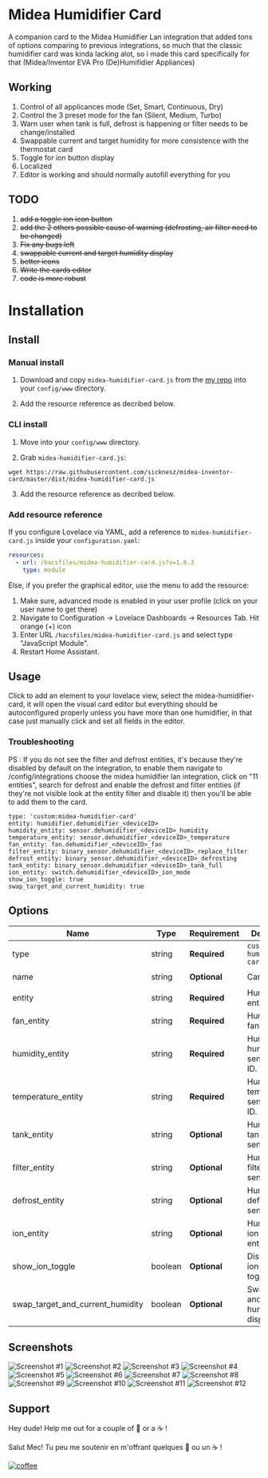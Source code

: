 # Midea Humidifier Card

[commits-shield]: https://img.shields.io/github/commit-activity/y/midea-inventor-card/midea-humidifier-card.svg?style=for-the-badge
[commits]: https://github.com/sickneszmidea-inventor-card/commits/master
[devcontainer]: https://code.visualstudio.com/docs/remote/containers
[forum]: https://community.home-assistant.io/c/projects/frontend
[license-shield]: https://img.shields.io/github/license/midea-inventor-card/midea-humidifier-card.svg?style=for-the-badge
[maintenance-shield]: https://img.shields.io/maintenance/yes/2021.svg?style=for-the-badge
[releases-shield]: https://img.shields.io/github/release/midea-inventor-card/midea-humidifier-card.svg?style=for-the-badge
[releases]: https://github.com/sicknesz/midea-humidifier-card/releases

A companion card to the Midea Humidifier Lan integration that added tons of options comparing to previous integrations, so much that the classic
humidifier card was kinda lacking alot, so i made this card specifically for that (Midea/Inventor EVA Pro (De)Humifidier Appliances)

## Working

1. Control of all applicances mode (Set, Smart, Continuous, Dry)
2. Control the 3 preset mode for the fan (Silent, Medium, Turbo)
3. Warn user when tank is full, defrost is happening or filter needs to be change/installed
4. Swappable current and target humidity for more consistence with the thermostat card
5. Toggle for ion button display
6. Localized
7. Editor is working and should normally autofill everything for you

## TODO

1. ~~add a toggle ion icon button~~
2. ~~add the 2 others possible cause of warning (defrosting, air filter need to be changed)~~
3. ~~Fix any bugs left~~
4. ~~swappable current and target humidity display~~
5. ~~better icons~~
6. ~~Write the cards editor~~
7. ~~code is more robust~~

# Installation

## Install

### Manual install

1. Download and copy `midea-humidifier-card.js` from the [my repo](https://raw.githubusercontent.com/sicknesz/midea-inventor-card/master/dist/midea-humidifier-card.js) into your `config/www` directory.

2. Add the resource reference as decribed below.

### CLI install

1. Move into your `config/www` directory.

2. Grab `midea-humidifier-card.js`:

  ```
  wget https://raw.githubusercontent.com/sicknesz/midea-inventor-card/master/dist/midea-humidifier-card.js
  ```

3. Add the resource reference as decribed below.

### Add resource reference

If you configure Lovelace via YAML, add a reference to `midea-humidifier-card.js` inside your `configuration.yaml`:

  ```yaml
  resources:
    - url: /hacsfiles/midea-humidifier-card.js?v=1.0.3
      type: module
  ```

Else, if you prefer the graphical editor, use the menu to add the resource:

1. Make sure, advanced mode is enabled in your user profile (click on your user name to get there)
2. Navigate to Configuration -> Lovelace Dashboards -> Resources Tab. Hit orange (+) icon
3. Enter URL `/hacsfiles/midea-humidifier-card.js` and select type "JavaScript Module".
4. Restart Home Assistant.

## Usage

Click to add an element to your lovelace view, select the midea-humidifier-card, it will open the visual card editor
but everything should be autoconfigured properly unless you have more than one humidifier, in that case just manually click and set all fields in the editor.

### Troubleshooting

PS : If you do not see the filter and defrost entities, it's because they're disabled by default on the integration, to enable them
navigate to /config/integrations choose the midea humidifier lan integration, click on "11 entities",
search for defrost and enable the defrost and filter entities (if they're not visible look at the entity filter and disable it)
then you'll be able to add them to the card.

```
type: 'custom:midea-humidifier-card'
entity: humidifier.dehumidifier_<deviceID>
humidity_entity: sensor.dehumidifier_<deviceID>_humidity
temperature_entity: sensor.dehumidifier_<deviceID>_temperature
fan_entity: fan.dehumidifier_<deviceID>_fan
filter_entity: binary_sensor.dehumidifier_<deviceID>_replace_filter
defrost_entity: binary_sensor.dehumidifier_<deviceID>_defrosting
tank_entity: binary_sensor.dehumidifier_<deviceID>_tank_full
ion_entity: switch.dehumidifier_<deviceID>_ion_mode
show_ion_toggle: true
swap_target_and_current_humidity: true
```

## Options

| Name                             | Type    | Requirement  | Description                                 | Default              |
| -------------------------------- | ------- | ------------ | ------------------------------------------- | -------------------- |
| type                             | string  | **Required** | `custom:midea-humidifier-card`                    |
| name                             | string  | **Optional** | Card name                                   | `Midea Humidifier`   |
| entity                           | string  | **Required** | Humidifier entity ID.                       | `humidifier.<id>`    |
| fan_entity                       | string  | **Required** | Humidifiers fan entity ID.                  | `fan.<id>`           |
| humidity_entity                  | string  | **Required** | Humidifiers humidity sensor entity ID.      | `sensor.<id>`        |
| temperature_entity               | string  | **Required** | Humidifiers temperature sensor entity ID.   | `sensor.<id>`        |
| tank_entity                      | string  | **Optional** | Humidifiers tank binary sensor entity       | `binary_sensor.<id>` |
| filter_entity                    | string  | **Optional** | Humidifiers filter binary sensor entity     | `binary_sensor.<id>` |
| defrost_entity                   | string  | **Optional** | Humidifiers defrost binary sensor entity    | `binary_sensor.<id>` |
| ion_entity                       | string  | **Optional** | Humidifiers ion switch entity               | `switch.<id>`        |
| show_ion_toggle                  | boolean | **Optional** | Display the ion switch toggle icon.         | true                 |
| swap_target_and_current_humidity | boolean | **Optional** | Swap current and target humidity display    | true                 |

## Screenshots

![Screenshot #1](<https://github.com/sicknesz/midea-inventor-card/blob/master/docs/Screenshot_1.png?raw=true>)
![Screenshot #2](<https://github.com/sicknesz/midea-inventor-card/blob/master/docs/Screenshot_2.png?raw=true>)
![Screenshot #3](<https://github.com/sicknesz/midea-inventor-card/blob/master/docs/Screenshot_3.png?raw=true>)
![Screenshot #4](<https://github.com/sicknesz/midea-inventor-card/blob/master/docs/Screenshot_4.png?raw=true>)
![Screenshot #5](<https://github.com/sicknesz/midea-inventor-card/blob/master/docs/Screenshot_5.png?raw=true>)
![Screenshot #6](<https://github.com/sicknesz/midea-inventor-card/blob/master/docs/Screenshot_6.png?raw=true>)
![Screenshot #7](<https://github.com/sicknesz/midea-inventor-card/blob/master/docs/Screenshot_7.png?raw=true>)
![Screenshot #8](<https://github.com/sicknesz/midea-inventor-card/blob/master/docs/Screenshot_8.png?raw=true>)
![Screenshot #9](<https://github.com/sicknesz/midea-inventor-card/blob/master/docs/Screenshot_9.png?raw=true>)
![Screenshot #10](<https://github.com/sicknesz/midea-inventor-card/blob/master/docs/Screenshot_10.png?raw=true>)
![Screenshot #11](<https://github.com/sicknesz/midea-inventor-card/blob/master/docs/Screenshot_11.png?raw=true>)
![Screenshot #12](<https://github.com/sicknesz/midea-inventor-card/blob/master/docs/Screenshot_12.png?raw=true>)

## Support

Hey dude! Help me out for a couple of :beers: or a :coffee: !

Salut Mec! Tu peu me soutenir en m'offrant quelques :beers: ou un :coffee: !

[![coffee](https://www.buymeacoffee.com/assets/img/custom_images/black_img.png)](https://www.buymeacoffee.com/zJtVxUAgH)
